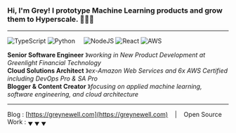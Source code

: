 ### Hi, I'm Grey! I prototype Machine Learning products and grow them to Hyperscale. 🌱🌳🚀

----

![TypeScript](https://img.shields.io/badge/typescript-%23007ACC.svg?style=for-the-badge&logo=typescript&logoColor=white)
![Python](https://img.shields.io/badge/python-3670A0?style=for-the-badge&logo=python&logoColor=ffdd54)
&nbsp;&nbsp;&nbsp;
![NodeJS](https://img.shields.io/badge/node.js-6DA55F?style=for-the-badge&logo=node.js&logoColor=white)
![React](https://img.shields.io/badge/react-%2320232a.svg?style=for-the-badge&logo=react&logoColor=%2361DAFB)
![AWS](https://img.shields.io/badge/AWS-%23FF9900.svg?style=for-the-badge&logo=amazon-aws&logoColor=white)

**Senior Software Engineer** &#12299;_working in New Product Development at Greenlight Financial Technology_
<br/>
**Cloud Solutions Architect** &#12299;_ex-Amazon Web Services and 6x AWS Certified including DevOps Pro & SA Pro_
<br/>
**Blogger & Content Creator** &#12299;_focusing on applied machine learning, software engineering, and cloud architecture_

----

Blog : [https://greynewell.com](https://greynewell.com) &nbsp;&nbsp;&nbsp;|&nbsp;&nbsp;&nbsp; Open Source Work : <sub>&#9660; &#9660; &#9660;</sub>
